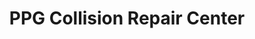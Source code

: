 ---
title: "PPG Collision Repair Center"
url: /endicott/ppg-collision-repair-center/
shop: Autowerkstatt
---